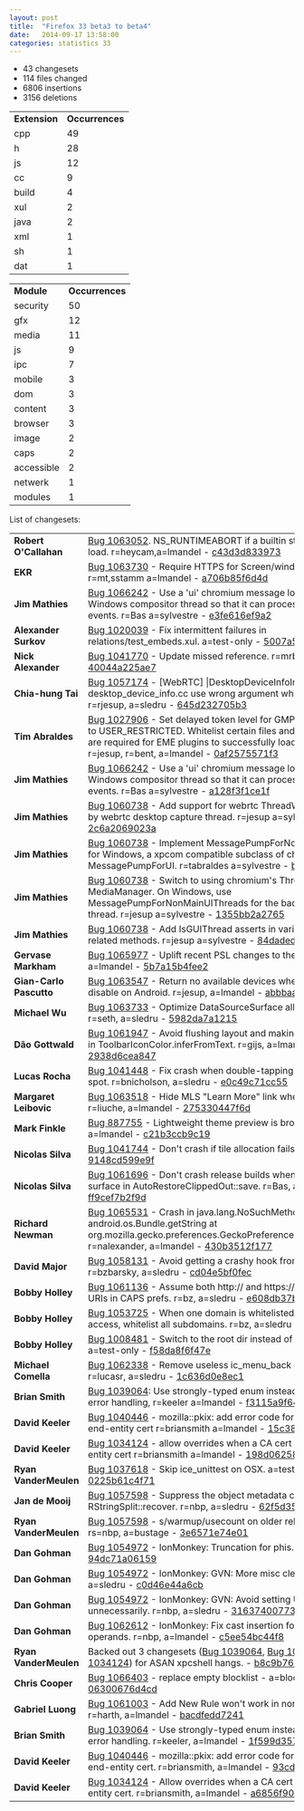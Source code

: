 ```yaml
---
layout: post
title:  "Firefox 33 beta3 to beta4"
date:   2014-09-17 13:58:00
categories: statistics 33
---
```


<p>
<ul>
<li>43 changesets</li>
<li>114 files changed</li>
<li>6806 insertions</li>
<li>3156 deletions</li>
</ul>
</p>
<p>
<table><tr><td><strong>Extension</strong></td><td><strong>Occurrences</strong></td></tr>
<tr><td>cpp</td><td>49</td></tr>
<tr><td>h</td><td>28</td></tr>
<tr><td>js</td><td>12</td></tr>
<tr><td>cc</td><td>9</td></tr>
<tr><td>build</td><td>4</td></tr>
<tr><td>xul</td><td>2</td></tr>
<tr><td>java</td><td>2</td></tr>
<tr><td>xml</td><td>1</td></tr>
<tr><td>sh</td><td>1</td></tr>
<tr><td>dat</td><td>1</td></tr>
</table>
</p>
<p>
<table><tr><td><strong>Module</strong></td><td><strong>Occurrences</strong></td></tr>
<tr><td>security</td><td>50</td></tr>
<tr><td>gfx</td><td>12</td></tr>
<tr><td>media</td><td>11</td></tr>
<tr><td>js</td><td>9</td></tr>
<tr><td>ipc</td><td>7</td></tr>
<tr><td>mobile</td><td>3</td></tr>
<tr><td>dom</td><td>3</td></tr>
<tr><td>content</td><td>3</td></tr>
<tr><td>browser</td><td>3</td></tr>
<tr><td>image</td><td>2</td></tr>
<tr><td>caps</td><td>2</td></tr>
<tr><td>accessible</td><td>2</td></tr>
<tr><td>netwerk</td><td>1</td></tr>
<tr><td>modules</td><td>1</td></tr>
</table>
</p>
<p>List of changesets:
<table>
<tr><td><strong>Robert O'Callahan</strong></td><td><a href="http://bugzilla.mozilla.org/1063052">Bug 1063052</a>. NS_RUNTIMEABORT if a builtin stylesheet fails to load. r=heycam,a=lmandel - <a href="https://hg.mozilla.org/releases/mozilla-beta/rev/c43d3d833973">c43d3d833973</a></td></tr>
<tr><td><strong>EKR</strong></td><td><a href="http://bugzilla.mozilla.org/1063730">Bug 1063730</a> - Require HTTPS for Screen/window sharing. r=mt,sstamm a=lmandel - <a href="https://hg.mozilla.org/releases/mozilla-beta/rev/a706b85f6d4d">a706b85f6d4d</a></td></tr>
<tr><td><strong>Jim Mathies</strong></td><td><a href="http://bugzilla.mozilla.org/1066242">Bug 1066242</a> - Use a 'ui' chromium message loop/pump for the Windows compositor thread so that it can process native windowing events. r=Bas a=sylvestre - <a href="https://hg.mozilla.org/releases/mozilla-beta/rev/e3fe616ef9a2">e3fe616ef9a2</a></td></tr>
<tr><td><strong>Alexander Surkov</strong></td><td><a href="http://bugzilla.mozilla.org/1020039">Bug 1020039</a> - Fix intermittent failures in relations/test_embeds.xul. a=test-only - <a href="https://hg.mozilla.org/releases/mozilla-beta/rev/5007a59d2d92">5007a59d2d92</a></td></tr>
<tr><td><strong>Nick Alexander</strong></td><td><a href="http://bugzilla.mozilla.org/1041770">Bug 1041770</a> - Update missed reference. r=mrbkap, a=lmandel - <a href="https://hg.mozilla.org/releases/mozilla-beta/rev/40044a225ae7">40044a225ae7</a></td></tr>
<tr><td><strong>Chia-hung Tai</strong></td><td><a href="http://bugzilla.mozilla.org/1057174">Bug 1057174</a> - [WebRTC] |DesktopDeviceInfoImpl::initializ| in desktop_device_info.cc use wrong argument while calling snprintf. r=rjesup, a=sledru - <a href="https://hg.mozilla.org/releases/mozilla-beta/rev/645d232705b3">645d232705b3</a></td></tr>
<tr><td><strong>Tim Abraldes</strong></td><td><a href="http://bugzilla.mozilla.org/1027906">Bug 1027906</a> - Set delayed token level for GMP plugin processes to USER_RESTRICTED. Whitelist certain files and registry keys that are required for EME plugins to successfully load. r=bobowen. r=jesup, r=bent, a=lmandel - <a href="https://hg.mozilla.org/releases/mozilla-beta/rev/0af2575571f3">0af2575571f3</a></td></tr>
<tr><td><strong>Jim Mathies</strong></td><td><a href="http://bugzilla.mozilla.org/1066242">Bug 1066242</a> - Use a 'ui' chromium message loop/pump for the Windows compositor thread so that it can process native windowing events. r=Bas a=sylvestre - <a href="https://hg.mozilla.org/releases/mozilla-beta/rev/a128f3f1ce1f">a128f3f1ce1f</a></td></tr>
<tr><td><strong>Jim Mathies</strong></td><td><a href="http://bugzilla.mozilla.org/1060738">Bug 1060738</a> - Add support for webrtc ThreadWindowsUI for use by webrtc desktop capture thread. r=jesup a=sylvestre - <a href="https://hg.mozilla.org/releases/mozilla-beta/rev/2c6a2069023a">2c6a2069023a</a></td></tr>
<tr><td><strong>Jim Mathies</strong></td><td><a href="http://bugzilla.mozilla.org/1060738">Bug 1060738</a> - Implement MessagePumpForNonMainUIThreads for Windows, a xpcom compatible subclass of chromium's MessagePumpForUI. r=tabraldes a=sylvestre - <a href="https://hg.mozilla.org/releases/mozilla-beta/rev/b6a5a3973477">b6a5a3973477</a></td></tr>
<tr><td><strong>Jim Mathies</strong></td><td><a href="http://bugzilla.mozilla.org/1060738">Bug 1060738</a> - Switch to using chromium's Thread/tasks in MediaManager. On Windows, use MessagePumpForNonMainUIThreads for the background media thread. r=jesup a=sylvestre - <a href="https://hg.mozilla.org/releases/mozilla-beta/rev/1355bb2a2765">1355bb2a2765</a></td></tr>
<tr><td><strong>Jim Mathies</strong></td><td><a href="http://bugzilla.mozilla.org/1060738">Bug 1060738</a> - Add IsGUIThread asserts in various webrtc capture related methods. r=jesup a=sylvestre - <a href="https://hg.mozilla.org/releases/mozilla-beta/rev/84daded3719c">84daded3719c</a></td></tr>
<tr><td><strong>Gervase Markham</strong></td><td><a href="http://bugzilla.mozilla.org/1065977">Bug 1065977</a> - Uplift recent PSL changes to the release branches. a=lmandel - <a href="https://hg.mozilla.org/releases/mozilla-beta/rev/5b7a15b4fee2">5b7a15b4fee2</a></td></tr>
<tr><td><strong>Gian-Carlo Pascutto</strong></td><td><a href="http://bugzilla.mozilla.org/1063547">Bug 1063547</a> - Return no available devices where not supported, disable on Android. r=jesup, a=lmandel - <a href="https://hg.mozilla.org/releases/mozilla-beta/rev/abbbaa040046">abbbaa040046</a></td></tr>
<tr><td><strong>Michael Wu</strong></td><td><a href="http://bugzilla.mozilla.org/1063733">Bug 1063733</a> - Optimize DataSourceSurface allocation. r=bas, r=seth, a=sledru - <a href="https://hg.mozilla.org/releases/mozilla-beta/rev/5982da7a1215">5982da7a1215</a></td></tr>
<tr><td><strong>Dão Gottwald</strong></td><td><a href="http://bugzilla.mozilla.org/1061947">Bug 1061947</a> - Avoid flushing layout and making it dirty repeatedly in ToolbarIconColor.inferFromText. r=gijs, a=lmandel - <a href="https://hg.mozilla.org/releases/mozilla-beta/rev/2938d6cea847">2938d6cea847</a></td></tr>
<tr><td><strong>Lucas Rocha</strong></td><td><a href="http://bugzilla.mozilla.org/1041448">Bug 1041448</a> - Fix crash when double-tapping on empty top site spot. r=bnicholson, a=sledru - <a href="https://hg.mozilla.org/releases/mozilla-beta/rev/e0c49c71cc55">e0c49c71cc55</a></td></tr>
<tr><td><strong>Margaret Leibovic</strong></td><td><a href="http://bugzilla.mozilla.org/1063518">Bug 1063518</a> - Hide MLS "Learn More" link when MLS is disabled. r=liuche, a=lmandel - <a href="https://hg.mozilla.org/releases/mozilla-beta/rev/275330447f6d">275330447f6d</a></td></tr>
<tr><td><strong>Mark Finkle</strong></td><td><a href="http://bugzilla.mozilla.org/887755">Bug 887755</a> - Lightweight theme preview is broken. r=margaret, a=lmandel - <a href="https://hg.mozilla.org/releases/mozilla-beta/rev/c21b3ccb9c19">c21b3ccb9c19</a></td></tr>
<tr><td><strong>Nicolas Silva</strong></td><td><a href="http://bugzilla.mozilla.org/1041744">Bug 1041744</a> - Don't crash if tile allocation fails. r=Bas, a=sledru - <a href="https://hg.mozilla.org/releases/mozilla-beta/rev/9148cd599e9f">9148cd599e9f</a></td></tr>
<tr><td><strong>Nicolas Silva</strong></td><td><a href="http://bugzilla.mozilla.org/1061696">Bug 1061696</a> -  Don't crash release builds when failing to allocate a surface in AutoRestoreClippedOut::save. r=Bas, a=sledru - <a href="https://hg.mozilla.org/releases/mozilla-beta/rev/ff9cef7b2f9d">ff9cef7b2f9d</a></td></tr>
<tr><td><strong>Richard Newman</strong></td><td><a href="http://bugzilla.mozilla.org/1065531">Bug 1065531</a> - Crash in java.lang.NoSuchMethodError: android.os.Bundle.getString at org.mozilla.gecko.preferences.GeckoPreferences.setupPreferences. r=nalexander, a=lmandel - <a href="https://hg.mozilla.org/releases/mozilla-beta/rev/430b3512f177">430b3512f177</a></td></tr>
<tr><td><strong>David Major</strong></td><td><a href="http://bugzilla.mozilla.org/1058131">Bug 1058131</a> - Avoid getting a crashy hook from Avast 10 Beta. r=bzbarsky, a=sledru - <a href="https://hg.mozilla.org/releases/mozilla-beta/rev/cd04e5bf0fec">cd04e5bf0fec</a></td></tr>
<tr><td><strong>Bobby Holley</strong></td><td><a href="http://bugzilla.mozilla.org/1061136">Bug 1061136</a> - Assume both http:// and https:// for schemeless URIs in CAPS prefs. r=bz, a=sledru - <a href="https://hg.mozilla.org/releases/mozilla-beta/rev/e608db37bafb">e608db37bafb</a></td></tr>
<tr><td><strong>Bobby Holley</strong></td><td><a href="http://bugzilla.mozilla.org/1053725">Bug 1053725</a> - When one domain is whitelisted for file:// URI access, whitelist all subdomains. r=bz, a=sledru - <a href="https://hg.mozilla.org/releases/mozilla-beta/rev/a91c79c7e64e">a91c79c7e64e</a></td></tr>
<tr><td><strong>Bobby Holley</strong></td><td><a href="http://bugzilla.mozilla.org/1008481">Bug 1008481</a> - Switch to the root dir instead of the profile dir. a=test-only - <a href="https://hg.mozilla.org/releases/mozilla-beta/rev/f58da8f6f47e">f58da8f6f47e</a></td></tr>
<tr><td><strong>Michael Comella</strong></td><td><a href="http://bugzilla.mozilla.org/1062338">Bug 1062338</a> - Remove useless ic_menu_back drawable xml. r=lucasr, a=sledru - <a href="https://hg.mozilla.org/releases/mozilla-beta/rev/1c636d0e8ec1">1c636d0e8ec1</a></td></tr>
<tr><td><strong>Brian Smith</strong></td><td><a href="http://bugzilla.mozilla.org/1039064">Bug 1039064</a>: Use strongly-typed enum instead of NSPR-style error handling, r=keeler a=lmandel - <a href="https://hg.mozilla.org/releases/mozilla-beta/rev/f3115a9f645c">f3115a9f645c</a></td></tr>
<tr><td><strong>David Keeler</strong></td><td><a href="http://bugzilla.mozilla.org/1040446">Bug 1040446</a> - mozilla::pkix: add error code for CA cert used as end-entity cert r=briansmith a=lmandel - <a href="https://hg.mozilla.org/releases/mozilla-beta/rev/15c382469fd1">15c382469fd1</a></td></tr>
<tr><td><strong>David Keeler</strong></td><td><a href="http://bugzilla.mozilla.org/1034124">Bug 1034124</a> - allow overrides when a CA cert is used as an end-entity cert r=briansmith a=lmandel - <a href="https://hg.mozilla.org/releases/mozilla-beta/rev/198d06258284">198d06258284</a></td></tr>
<tr><td><strong>Ryan VanderMeulen</strong></td><td><a href="http://bugzilla.mozilla.org/1037618">Bug 1037618</a> - Skip ice_unittest on OSX. a=test-only - <a href="https://hg.mozilla.org/releases/mozilla-beta/rev/0225b61c4f71">0225b61c4f71</a></td></tr>
<tr><td><strong>Jan de Mooij</strong></td><td><a href="http://bugzilla.mozilla.org/1057598">Bug 1057598</a> - Suppress the object metadata callback in RStringSplit::recover. r=nbp, a=sledru - <a href="https://hg.mozilla.org/releases/mozilla-beta/rev/62f5d35f2210">62f5d35f2210</a></td></tr>
<tr><td><strong>Ryan VanderMeulen</strong></td><td><a href="http://bugzilla.mozilla.org/1057598">Bug 1057598</a> - s/warmup/usecount on older release branches. rs=nbp, a=bustage - <a href="https://hg.mozilla.org/releases/mozilla-beta/rev/3e6571e74e01">3e6571e74e01</a></td></tr>
<tr><td><strong>Dan Gohman</strong></td><td><a href="http://bugzilla.mozilla.org/1054972">Bug 1054972</a> - IonMonkey: Truncation for phis. r=nbp, a=sledru - <a href="https://hg.mozilla.org/releases/mozilla-beta/rev/94dc71a06159">94dc71a06159</a></td></tr>
<tr><td><strong>Dan Gohman</strong></td><td><a href="http://bugzilla.mozilla.org/1054972">Bug 1054972</a> - IonMonkey: GVN: More misc cleanups. r=nbp, a=sledru - <a href="https://hg.mozilla.org/releases/mozilla-beta/rev/c0d46e44a6cb">c0d46e44a6cb</a></td></tr>
<tr><td><strong>Dan Gohman</strong></td><td><a href="http://bugzilla.mozilla.org/1054972">Bug 1054972</a> - IonMonkey: GVN: Avoid setting UseRemoved flags unnecessarily. r=nbp, a=sledru - <a href="https://hg.mozilla.org/releases/mozilla-beta/rev/316374007734">316374007734</a></td></tr>
<tr><td><strong>Dan Gohman</strong></td><td><a href="http://bugzilla.mozilla.org/1062612">Bug 1062612</a> - IonMonkey: Fix cast insertion for truncation of phi operands. r=nbp, a=lmandel - <a href="https://hg.mozilla.org/releases/mozilla-beta/rev/c5ee54bc44f8">c5ee54bc44f8</a></td></tr>
<tr><td><strong>Ryan VanderMeulen</strong></td><td>Backed out 3 changesets (<a href="http://bugzilla.mozilla.org/1039064">Bug 1039064</a>, <a href="http://bugzilla.mozilla.org/1040446">Bug 1040446</a>, <a href="http://bugzilla.mozilla.org/1034124">Bug 1034124</a>) for ASAN xpcshell hangs. - <a href="https://hg.mozilla.org/releases/mozilla-beta/rev/b8c9b76b6585">b8c9b76b6585</a></td></tr>
<tr><td><strong>Chris Cooper</strong></td><td><a href="http://bugzilla.mozilla.org/1066403">Bug 1066403</a> - replace empty blocklist - a=blocklist-update - <a href="https://hg.mozilla.org/releases/mozilla-beta/rev/06300676d4cd">06300676d4cd</a></td></tr>
<tr><td><strong>Gabriel Luong</strong></td><td><a href="http://bugzilla.mozilla.org/1061003">Bug 1061003</a> - Add New Rule won't work in non-english locales. r=harth, a=lmandel - <a href="https://hg.mozilla.org/releases/mozilla-beta/rev/bacdfedd7241">bacdfedd7241</a></td></tr>
<tr><td><strong>Brian Smith</strong></td><td><a href="http://bugzilla.mozilla.org/1039064">Bug 1039064</a> - Use strongly-typed enum instead of NSPR-style error handling. r=keeler, a=lmandel - <a href="https://hg.mozilla.org/releases/mozilla-beta/rev/1f599d357743">1f599d357743</a></td></tr>
<tr><td><strong>David Keeler</strong></td><td><a href="http://bugzilla.mozilla.org/1040446">Bug 1040446</a> - mozilla::pkix: add error code for CA cert used as end-entity cert. r=briansmith, a=lmandel - <a href="https://hg.mozilla.org/releases/mozilla-beta/rev/93cd4a068e9d">93cd4a068e9d</a></td></tr>
<tr><td><strong>David Keeler</strong></td><td><a href="http://bugzilla.mozilla.org/1034124">Bug 1034124</a> - Allow overrides when a CA cert is used as an end-entity cert. r=briansmith, a=lmandel - <a href="https://hg.mozilla.org/releases/mozilla-beta/rev/a6856f90ce36">a6856f90ce36</a></td></tr>
</table>
</p>
